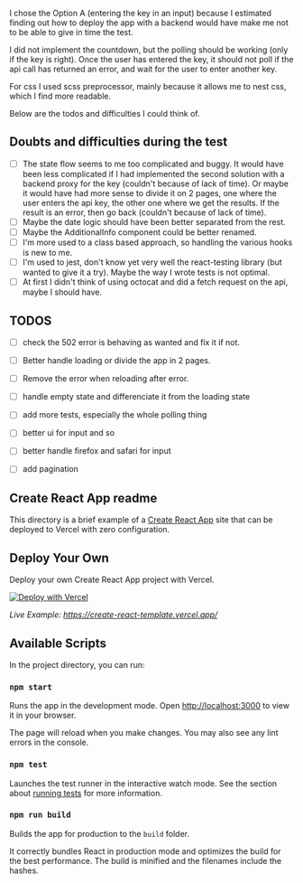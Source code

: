 I chose the Option A (entering the key in an input) because I estimated finding out how to deploy the app with a backend would have make me not to be able to give in time the test.

I did not implement the countdown, but the polling should be working (only if the key is right). Once the user has entered the key, it should not poll if the api call has returned an error, and wait for the user to enter another key.

For css I used scss preprocessor, mainly because it allows me to nest css, which I find more readable.

Below are the todos and difficulties I could think of.

## Doubts and difficulties during the test
- [ ] The state flow seems to me too complicated and buggy.
It would have been less complicated if I had implemented the second solution with a backend proxy for the key (couldn't because of lack of time).
Or maybe it would have had more sense to divide it on 2 pages, one where the user enters the api key, the other one where we get the results. If the result is an error, then go back (couldn't because of lack of time).
- [ ] Maybe the date logic should have been better separated from the rest.
- [ ] Maybe the AdditionalInfo component could be better renamed.
- [ ] I'm more used to a class based approach, so handling the various hooks is new to me.
- [ ] I'm used to jest, don't know yet very well the react-testing library (but wanted to give it a try). Maybe the way I wrote tests is not optimal.
- [ ] At first I didn't think of using octocat and did a fetch request on the api, maybe I should have.

## TODOS
- [ ] check the 502 error is behaving as wanted and fix it if not.
- [ ] Better handle loading or divide the app in 2 pages.
- [ ] Remove the error when reloading after error.
- [ ] handle empty state and differenciate it from the loading state
- [ ] add more tests, especially the whole polling thing
- [ ] better ui for input and so
- [ ] better handle firefox and safari for input
- [ ] add pagination


## Create React App readme

This directory is a brief example of a [Create React App](https://github.com/facebook/create-react-app) site that can be deployed to Vercel with zero configuration.

## Deploy Your Own

Deploy your own Create React App project with Vercel.

[![Deploy with Vercel](https://vercel.com/button)](https://vercel.com/new/clone?repository-url=https://github.com/vercel/vercel/tree/main/examples/create-react-app&template=create-react-app)

_Live Example: https://create-react-template.vercel.app/_

## Available Scripts

In the project directory, you can run:

### `npm start`

Runs the app in the development mode. Open [http://localhost:3000](http://localhost:3000) to view it in your browser.

The page will reload when you make changes. You may also see any lint errors in the console.

### `npm test`

Launches the test runner in the interactive watch mode. See the section about [running tests](https://facebook.github.io/create-react-app/docs/running-tests) for more information.

### `npm run build`

Builds the app for production to the `build` folder.

It correctly bundles React in production mode and optimizes the build for the best performance. The build is minified and the filenames include the hashes.
